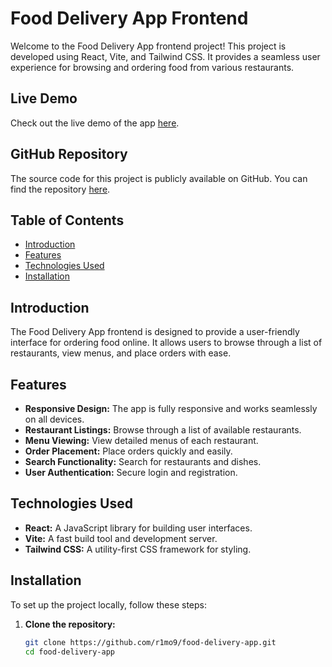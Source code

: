 # Food Delivery App Frontend

Welcome to the Food Delivery App frontend project! This project is developed using React, Vite, and Tailwind CSS. It provides a seamless user experience for browsing and ordering food from various restaurants.

## Live Demo

Check out the live demo of the app [here](https://test-six-opal-50.vercel.app/).

## GitHub Repository

The source code for this project is publicly available on GitHub. You can find the repository [here](https://github.com/r1mo9/food-delivery-app).

## Table of Contents

- [Introduction](#introduction)
- [Features](#features)
- [Technologies Used](#technologies-used)
- [Installation](#installation)

## Introduction

The Food Delivery App frontend is designed to provide a user-friendly interface for ordering food online. It allows users to browse through a list of restaurants, view menus, and place orders with ease.

## Features

- **Responsive Design:** The app is fully responsive and works seamlessly on all devices.
- **Restaurant Listings:** Browse through a list of available restaurants.
- **Menu Viewing:** View detailed menus of each restaurant.
- **Order Placement:** Place orders quickly and easily.
- **Search Functionality:** Search for restaurants and dishes.
- **User Authentication:** Secure login and registration.

## Technologies Used

- **React:** A JavaScript library for building user interfaces.
- **Vite:** A fast build tool and development server.
- **Tailwind CSS:** A utility-first CSS framework for styling.

## Installation

To set up the project locally, follow these steps:

1. **Clone the repository:**
   ```bash
   git clone https://github.com/r1mo9/food-delivery-app.git
   cd food-delivery-app
